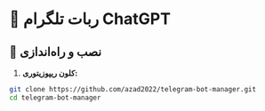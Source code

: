 # 🤖 ربات تلگرام ChatGPT

## 🚀 نصب و راه‌اندازی

1. **کلون ریپوزیتوری:**
```bash
git clone https://github.com/azad2022/telegram-bot-manager.git
cd telegram-bot-manager
